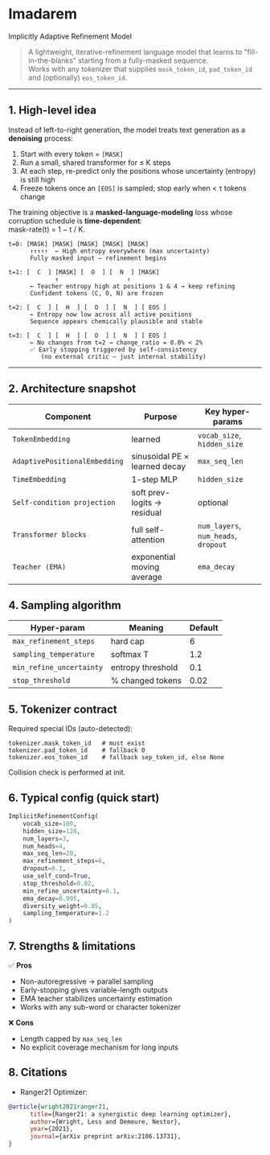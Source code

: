 # Imadarem
Implicitly Adaptive Refinement Model

> A lightweight, iterative-refinement language model that learns to “fill-in-the-blanks” starting from a fully-masked sequence.  
> Works with any tokenizer that supplies `mask_token_id`, `pad_token_id` and (optionally) `eos_token_id`.

---

## 1. High-level idea
Instead of left-to-right generation, the model treats text generation as a **denoising** process:

1. Start with every token = `[MASK]`
2. Run a small, shared transformer for ≤ K steps
3. At each step, re-predict only the positions whose uncertainty (entropy) is still high
4. Freeze tokens once an `[EOS]` is sampled; stop early when < τ tokens change

The training objective is a **masked-language-modeling** loss whose corruption schedule is **time-dependent**:  
mask-rate(t) = 1 − t / K.

```text
t=0: [MASK] [MASK] [MASK] [MASK] [MASK]
      ↑↑↑↑↑  ← High entropy everywhere (max uncertainty)
      Fully masked input — refinement begins

t=1: [  C  ] [MASK] [  O  ] [  N  ] [MASK]
             ↑                   ↑
      ← Teacher entropy high at positions 1 & 4 → keep refining
      Confident tokens (C, O, N) are frozen

t=2: [  C  ] [  H  ] [  O  ] [  N  ] [ EOS ]
      ← Entropy now low across all active positions
      Sequence appears chemically plausible and stable

t=3: [  C  ] [  H  ] [  O  ] [  N  ] [ EOS ]
      ← No changes from t=2 → change_ratio = 0.0% < 2%
      ✅ Early stopping triggered by self-consistency
         (no external critic — just internal stability)
```

---

## 2. Architecture snapshot
| Component | Purpose | Key hyper-params |
|-----------|---------|------------------|
| `TokenEmbedding` | learned | `vocab_size`, `hidden_size` |
| `AdaptivePositionalEmbedding` | sinusoidal PE × learned decay | `max_seq_len` |
| `TimeEmbedding` | 1-step MLP | `hidden_size` |
| `Self-condition projection` | soft prev-logits → residual | optional |
| `Transformer blocks` | full self-attention | `num_layers`, `num_heads`, `dropout` |
| `Teacher (EMA)` | exponential moving average | `ema_decay` |

## 4. Sampling algorithm
| Hyper-param | Meaning | Default |
|-------------|---------|---------|
| `max_refinement_steps` | hard cap | 6 |
| `sampling_temperature` | softmax T | 1.2 |
| `min_refine_uncertainty` | entropy threshold | 0.1 |
| `stop_threshold` | % changed tokens | 0.02 |

## 5. Tokenizer contract
Required special IDs (auto-detected):
```
tokenizer.mask_token_id   # must exist
tokenizer.pad_token_id    # fallback 0
tokenizer.eos_token_id    # fallback sep_token_id, else None
```
Collision check is performed at init.


## 6. Typical config (quick start)
```python
ImplicitRefinementConfig(
    vocab_size=100,
    hidden_size=128,
    num_layers=3,
    num_heads=4,
    max_seq_len=20,
    max_refinement_steps=6,
    dropout=0.1,
    use_self_cond=True,
    stop_threshold=0.02,
    min_refine_uncertainty=0.1,
    ema_decay=0.995,
    diversity_weight=0.05,
    sampling_temperature=1.2
)
```

## 7. Strengths & limitations
✅ **Pros**  
- Non-autoregressive → parallel sampling  
- Early-stopping gives variable-length outputs  
- EMA teacher stabilizes uncertainty estimation  
- Works with any sub-word or character tokenizer  

❌ **Cons**  
- Length capped by `max_seq_len`  
- No explicit coverage mechanism for long inputs  


## 8. Citations
- Ranger21 Optimizer:
```bibtex
@article{wright2021ranger21,
      title={Ranger21: a synergistic deep learning optimizer}, 
      author={Wright, Less and Demeure, Nestor},
      year={2021},
      journal={arXiv preprint arXiv:2106.13731},
}
```
